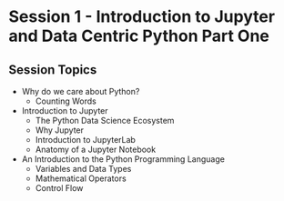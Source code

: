 # Session 1 - Introduction to Jupyter and Data Centric Python Part One


## Session Topics

* Why do we care about Python?
    * Counting Words
* Introduction to Jupyter
    - The Python Data Science Ecosystem
    - Why Jupyter
    - Introduction to JupyterLab
    - Anatomy of a Jupyter Notebook
* An Introduction to the Python Programming Language
    * Variables and Data Types
    * Mathematical Operators
    * Control Flow